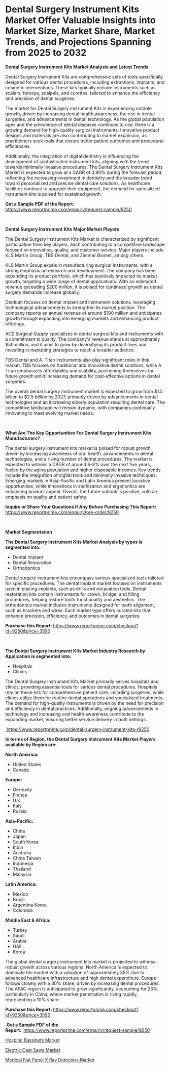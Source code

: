 <p><h1>Dental Surgery Instrument Kits Market Offer Valuable Insights into Market Size, Market Share, Market Trends, and Projections Spanning from 2025 to 2032</h1></p><p><strong>Dental Surgery Instrument Kits Market Analysis and Latest Trends</strong></p>
<p><p>Dental Surgery Instrument Kits are comprehensive sets of tools specifically designed for various dental procedures, including extractions, implants, and cosmetic interventions. These kits typically include instruments such as scalers, forceps, scalpels, and curettes, tailored to enhance the efficiency and precision of dental surgeries.</p><p>The market for Dental Surgery Instrument Kits is experiencing notable growth, driven by increasing dental health awareness, the rise in dental surgeries, and advancements in dental technology. As the global population ages and the prevalence of dental diseases continues to rise, there is a growing demand for high-quality surgical instruments. Innovative product designs and materials are also contributing to market expansion, as practitioners seek tools that ensure better patient outcomes and procedural efficiencies.</p><p>Additionally, the integration of digital dentistry is influencing the development of sophisticated instrument kits, aligning with the trend towards minimally invasive procedures. The Dental Surgery Instrument Kits Market is expected to grow at a CAGR of 3.90% during the forecast period, reflecting the increasing investment in dentistry and the broader trend toward personalized and precise dental care solutions. As healthcare facilities continue to upgrade their equipment, the demand for specialized instrument kits is poised for sustained growth.</p></p>
<p><strong>Get a Sample PDF of the Report:&nbsp;</strong> <a href="https://www.reportprime.com/enquiry/request-sample/9250?utm_campaign=2003&utm_medium=2&utm_source=Github&utm_content=ia&utm_term=20032025&utm_id=dental-surgery-instrument-kits">https://www.reportprime.com/enquiry/request-sample/9250</a></p>
<p>&nbsp;</p>
<p><strong>Dental Surgery Instrument Kits Major Market Players</strong></p>
<p><p>The Dental Surgery Instrument Kits Market is characterized by significant participation from key players, each contributing to a competitive landscape focused on innovation, quality, and customer service. Major players include KLS Martin Group, TBS Dental, and Zimmer Biomet, among others.</p><p>KLS Martin Group excels in manufacturing surgical instruments, with a strong emphasis on research and development. The company has been expanding its product portfolio, which has positively impacted its market growth, targeting a wide range of dental applications. With an estimated revenue exceeding $200 million, it is poised for continued growth as dental surgery demands increase globally.</p><p>Dentium focuses on dental implant and instrument solutions, leveraging technological advancements to strengthen its market position. The company reports an annual revenue of around $100 million and anticipates growth through expanding into emerging markets and enhancing product offerings.</p><p>ACE Surgical Supply specializes in dental surgical kits and instruments with a commitment to quality. The company's revenue stands at approximately $50 million, and it aims to grow by diversifying its product lines and investing in marketing strategies to reach a broader audience.</p><p>TBS Dental and A. Titan Instruments also play significant roles in this market. TBS focuses on traditional and innovative dental solutions, while A. Titan emphasizes affordability and usability, positioning themselves for future growth amid increasing demand for cost-effective options in dental surgeries.</p><p>The overall dental surgery instrument market is expected to grow from $1.5 billion to $2.5 billion by 2027, primarily driven by advancements in dental technologies and an increasing elderly population requiring dental care. The competitive landscape will remain dynamic, with companies continually innovating to meet evolving market needs.</p></p>
<p>&nbsp;</p>
<p><strong>What Are The Key Opportunities For Dental Surgery Instrument Kits Manufacturers?</strong></p>
<p><p>The dental surgery instrument kits market is poised for robust growth, driven by increasing awareness of oral health, advancements in dental technologies, and a rising number of dental procedures. The market is expected to witness a CAGR of around 6-8% over the next five years, fueled by the aging population and higher disposable incomes. Key trends include the integration of digital tools and minimally invasive techniques. Emerging markets in Asia-Pacific and Latin America present lucrative opportunities, while innovations in sterilization and ergonomics are enhancing product appeal. Overall, the future outlook is positive, with an emphasis on quality and patient safety.</p></p>
<p><strong>Inquire or Share Your Questions If Any Before Purchasing This Report:</strong> <a href="https://www.reportprime.com/enquiry/pre-order/9250?utm_campaign=2003&utm_medium=2&utm_source=Github&utm_content=ia&utm_term=20032025&utm_id=dental-surgery-instrument-kits">https://www.reportprime.com/enquiry/pre-order/9250</a></p>
<p>&nbsp;</p>
<p><strong>Market Segmentation</strong></p>
<p><strong>The Dental Surgery Instrument Kits Market Analysis by types is segmented into:</strong></p>
<p><ul><li>Dental Implant</li><li>Dental Restoration</li><li>Orthodontics</li></ul></p>
<p><p>Dental surgery instrument kits encompass various specialized tools tailored for specific procedures. The dental implant market focuses on instruments used in placing implants, such as drills and excavation tools. Dental restoration kits contain instruments for crown, bridge, and filling procedures, helping restore tooth functionality and aesthetics. The orthodontics market includes instruments designed for teeth alignment, such as brackets and wires. Each market type offers curated kits that enhance precision, efficiency, and outcomes in dental surgeries.</p></p>
<p><strong>Purchase this Report:&nbsp;</strong><a href="https://www.reportprime.com/checkout?id=9250&price=3590&utm_campaign=2003&utm_medium=2&utm_source=Github&utm_content=ia&utm_term=20032025&utm_id=dental-surgery-instrument-kits">https://www.reportprime.com/checkout?id=9250&price=3590</a></p>
<p>&nbsp;</p>
<p><strong>The Dental Surgery Instrument Kits Market Industry Research by Application is segmented into:</strong></p>
<p><ul><li>Hospitals</li><li>Clinics</li></ul></p>
<p><p>The Dental Surgery Instrument Kits Market primarily serves hospitals and clinics, providing essential tools for various dental procedures. Hospitals rely on these kits for comprehensive patient care, including surgeries, while clinics utilize them for routine dental operations and specialized treatments. The demand for high-quality instruments is driven by the need for precision and efficiency in dental practices. Additionally, ongoing advancements in technology and increasing oral health awareness contribute to the expanding market, ensuring better service delivery in both settings.</p></p>
<p><a href="https://www.reportprime.com/dental-surgery-instrument-kits-r9250?utm_campaign=2003&utm_medium=2&utm_source=Github&utm_content=ia&utm_term=20032025&utm_id=dental-surgery-instrument-kits">&nbsp;https://www.reportprime.com/dental-surgery-instrument-kits-r9250</a></p>
<p><strong>In terms of Region, the Dental Surgery Instrument Kits Market Players available by Region are:</strong></p>
<p>
    <p> <strong> North America: </strong>
        <ul>
            <li>United States</li>
            <li>Canada</li>
        </ul>
        </p> 
    <p> <strong> Europe: </strong>
        <ul>
            <li>Germany</li>
            <li>France</li>
            <li>U.K.</li>
            <li>Italy</li>
            <li>Russia</li>
        </ul>
        </p> 
    <p> <strong> Asia-Pacific: </strong>
        <ul>
            <li>China</li>
            <li>Japan</li>
            <li>South Korea</li>
            <li>India</li>
            <li>Australia</li>
            <li>China Taiwan</li>
            <li>Indonesia</li>
            <li>Thailand</li>
            <li>Malaysia</li>
        </ul>
        </p> 
    <p> <strong> Latin America: </strong>
        <ul>
            <li>Mexico</li>
            <li>Brazil</li>
            <li>Argentina Korea</li>
            <li>Colombia</li>
        </ul>
        </p> 
    <p> <strong> Middle East & Africa: </strong>
        <ul>
            <li>Turkey</li>
            <li>Saudi</li>
            <li>Arabia</li>
            <li>UAE</li>
            <li>Korea</li>
        </ul>
    </p>
    </p>
<p><p>The global dental surgery instrument kits market is projected to witness robust growth across various regions. North America is expected to dominate the market with a valuation of approximately 35% due to advanced healthcare infrastructure and high dental expenditure. Europe follows closely with a 30% share, driven by increasing dental procedures. The APAC region is anticipated to grow significantly, accounting for 25%, particularly in China, where market penetration is rising rapidly, representing a 10% share.</p></p>
<p><strong>Purchase this Report: </strong><a href="https://www.reportprime.com/checkout?id=9250&price=3590&utm_campaign=2003&utm_medium=2&utm_source=Github&utm_content=ia&utm_term=20032025&utm_id=dental-surgery-instrument-kits">https://www.reportprime.com/checkout?id=9250&price=3590</a></p>
<p>&nbsp;<strong>Get a Sample PDF of the Report:&nbsp;&nbsp;</strong><a href="https://www.reportprime.com/enquiry/request-sample/9250?utm_campaign=2003&utm_medium=2&utm_source=Github&utm_content=ia&utm_term=20032025&utm_id=dental-surgery-instrument-kits">https://www.reportprime.com/enquiry/request-sample/9250</a></p>
<p><strong></strong></p>
<p><p><a href="https://github.com/gulaimolin/Market-Research-Report-List-7/blob/main/hospital-bassinets-market.md?utm_campaign=2003&utm_medium=2&utm_source=Github&utm_content=ia&utm_term=20032025&utm_id=dental-surgery-instrument-kits">Hospital Bassinets Market</a></p><p><a href="https://github.com/nicoletavirag/Market-Research-Report-List-5/blob/main/electric-cast-saws-market.md?utm_campaign=2003&utm_medium=2&utm_source=Github&utm_content=ia&utm_term=20032025&utm_id=dental-surgery-instrument-kits">Electric Cast Saws Market</a></p><p><a href="https://github.com/shamprenadw7/Market-Research-Report-List-1/blob/main/medical-flat-panel-x-ray-detectors-market.md?utm_campaign=2003&utm_medium=2&utm_source=Github&utm_content=ia&utm_term=20032025&utm_id=dental-surgery-instrument-kits">Medical Flat Panel X Ray Detectors Market</a></p></p>